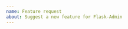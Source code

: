 ```yaml
---
name: Feature request
about: Suggest a new feature for Flask-Admin
---
```


<!--
Replace this comment with a description of what the feature should do.
Include details such as links to relevant specs or previous discussions.
-->

<!--
Replace this comment with an example of the problem which this feature
would resolve. Is this problem solvable without changes to Flask-Admin,
such as by subclassing or using an extension?
-->
